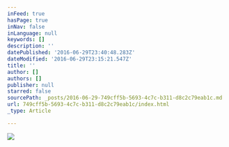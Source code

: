 ```yaml
---
inFeed: true
hasPage: true
inNav: false
inLanguage: null
keywords: []
description: ''
datePublished: '2016-06-29T23:40:48.283Z'
dateModified: '2016-06-29T23:15:21.547Z'
title: ''
author: []
authors: []
publisher: null
starred: false
sourcePath: _posts/2016-06-29-749cff5b-5693-4c7c-b311-d8c2c79eab1c.md
url: 749cff5b-5693-4c7c-b311-d8c2c79eab1c/index.html
_type: Article

---
```

![](https://the-grid-user-content.s3-us-west-2.amazonaws.com/eb944cf1-273b-4fad-bf0f-02ba44d81cd9.jpg)